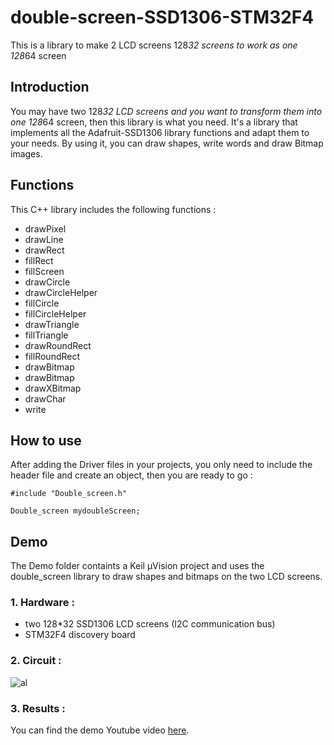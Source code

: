 # double-screen-SSD1306-STM32F4
This is a library to make 2 LCD screens 128*32 screens to work as one 128*64 screen

## Introduction
You may have two 128*32 LCD screens and you want to transform them into one 128*64 screen, then this library is what you need.
It's a library that implements all the Adafruit-SSD1306 library functions and adapt them to your needs. By using it, you can draw shapes,
write words and draw Bitmap images.

## Functions
This C++ library includes the following functions :

- drawPixel
- drawLine
- drawRect
- fillRect
- fillScreen
- drawCircle
- drawCircleHelper
- fillCircle
- fillCircleHelper
- drawTriangle
- fillTriangle
- drawRoundRect
- fillRoundRect
- drawBitmap
- drawBitmap
- drawXBitmap
- drawChar
- write

## How to use
After adding the Driver files in your projects, you only need to include the header file and create an object, then you are ready to go :
```
#include "Double_screen.h"

Double_screen mydoubleScreen;
```

## Demo
The Demo folder containts a Keil µVision project and uses the double_screen library to draw shapes and bitmaps on the two LCD screens. 
### 1. Hardware : 
  - two 128*32 SSD1306 LCD screens (I2C communication bus)
  - STM32F4 discovery board
### 2. Circuit :

![al](https://img.techpowerup.org/200409/double-lcd-circuit.jpg)

### 3. Results :
You can find the demo Youtube video [here](https://youtu.be/yQ_l5s9f1W8).

